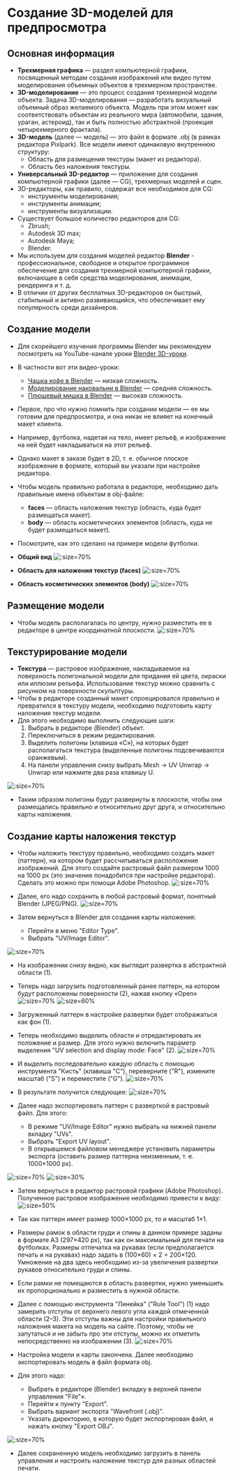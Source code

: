 # Создание 3D-моделей для предпросмотра

## Основная информация
* __Трехмерная графика__ — раздел компьютерной графики, посвященный методам создания изображений или видео путем моделирования объемных объектов в трехмерном пространстве.
* __3D-моделирование__ — это процесс создания трехмерной модели объекта. Задача 3D-моделирования — разработать визуальный объемный образ желаемого объекта. Модель при этом может как соответствовать объектам из реального мира (автомобили, здания, ураган, астероид), так и быть полностью абстрактной (проекция четырехмерного фрактала).
* __3D-модель__ (далее — модель) — это файл в формате .obj (в рамках редактора Pixlpark). Все модели имеют одинаковую внутреннюю структуру:
    + Область для размещения текстуры (макет из редактора).
    + Область без наложения текстуры.
* __Универсальный 3D-редактор__ — приложение для создания компьютерной графики (далее — CG), трехмерных моделей и сцен. 
* 3D-редакторы, как правило, содержат все необходимое для CG:
    + инструменты моделирования;
    + инструменты анимации;
    + инструменты визуализации.
* Существует большое количество редакторов для CG:
    + Zbrush;
    + Autodesk 3D max;
    + Autodesk Maya;
    + Blender.
* Мы используем для создания моделей редактор __Blender__ - профессиональное, свободное и открытое программное обеспечение для создания трехмерной компьютерной графики, включающее в себя средства моделирования, анимации, рендеринга и т. д.
* В отличии от других бесплатных 3D-редакторов он быстрый, стабильный и активно развивающийся, что обеспечивает ему популярность среди дизайнеров.

## Создание модели
* Для скорейшего изучения программы Blender мы рекомендуем посмотреть на YouTube-канале уроки [Blender 3D-уроки](https://www.youtube.com/channel/UCLYrT1051M_6XkbEc5Te8PA).
* В частности вот эти видео-уроки:
    + [Чашка кофе в Blender](https://www.youtube.com/watch?v=DQBk1Uk0Gfk&t=182s) — низкая сложность.
    + [Моделирование наковальни в Blender](https://www.youtube.com/watch?v=IFLUjeiMcbQ) — средняя сложность.
    + [Плюшевый мишка в Blender](https://www.youtube.com/watch?v=HAU-tVTkfUc) — высокая сложность.
* Первое, про что нужно помнить при создании модели — ее мы готовим для предпросмотра, и она никак не влияет на конечный макет клиента.
* Например, футболка, надетая на тело, имеет рельеф, и изображение на ней будет накладываться на этот рельеф.
* Однако макет в заказе будет в 2D, т. е. обычное плоское изображение в формате, который вы указали при настройке редактора.
* Чтобы модель правильно работала в редакторе, необходимо дать правильные имена объектам в obj-файле:
    + __faces__ — область наложения текстур (область, куда будет размещаться макет).
    + __body__ — область косметических элементов (область, куда не будет размещаться макет).
* Посмотрите, как это сделано на примере модели футболки.
* __Общий вид__
![](../_media/design/design13.png ':size=70%')

* __Область для наложения текстур (faces)__
![](../_media/design/design14.png ':size=70%')

* __Область косметических элементов (body)__
![](../_media/design/design15.png ':size=70%')

## Размещение модели
* Чтобы модель располагалась по центру, нужно разместить ее в редакторе в центре координатной плоскости.
![](../_media/design/design16.png ':size=70%')

## Текстурирование модели
* __Текстура__ — растровое изображение, накладываемое на поверхность полигональной модели для придания ей цвета, окраски или иллюзии рельефа. Использование текстур можно сравнить с рисунком на поверхности скульптуры.
* Чтобы в редакторе созданный макет спроецировался правильно и превратился в текстуру модели, необходимо подготовить карту наложения текстур модели.
* Для этого необходимо выполнить следующие шаги:
    1. Выбрать в редакторе (Blender) объект.
    1. Переключиться в режим редактирования.
    1. Выделить полигоны (клавиша «C»), на которых будет располагаться текстура (выделенные полигоны подсвечиваются оранжевым).
    1. На панели управления снизу выбрать Mesh &rarr; UV Unwrap &rarr; Unwrap или нажмите два раза клавишу U.

![](../_media/design/design17.png ':size=70%')
* Таким образом полигоны будут развернуты в плоскости, чтобы они размещались правильно и относительно друг друга, и относительно карты наложения.

## Создание карты наложения текстур
* Чтобы наложить текстуру правильно, необходимо создать макет (паттерн), на котором будет рассчитываться расположение изображений. Для этого создайте растровый файл размером 1000 на 1000 рх (это значение понадобится при настройке редактора). Сделать это можно при помощи Adobe Photoshop.
![](../_media/design/design18.png ':size=70%')

* Далее, его надо сохранить в любой растровый формат, понятный Blender (JPEG/PNG).
![](../_media/design/design19.png ':size=70%')

* Затем вернуться в Blender для создания карты наложения:
    + Перейти в меню "Editor Type".
    + Выбрать "UV/Image Editor".

![](../_media/design/design20.png ':size=70%')

* На изображении снизу видно, как выглядит развертка в абстрактной области (1).
* Теперь надо загрузить подготовленный ранее паттерн, на котором будут расположены поверхности (2), нажав кнопку «Open»
![](../_media/design/design21.png ':size=70%')
![](../_media/design/design22.png ':size=60%')

* Загруженный паттерн в настройке развертки будет отображаться как фон (1).
* Теперь необходимо выделить области и отредактировать их положение и размер. Для этого нужно включить параметр выделения "UV selection and display mode: Face" (2).
![](../_media/design/design23.png ':size=70%')

* И выделить последовательно каждую область с помощью инструмента "Кисть" (клавиша "С"), переверните ("R"), измените масштаб ("S") и переместите ("G").
![](../_media/design/design24.png ':size=70%')

* В результате получится следующее:
![](../_media/design/design25.png ':size=70%')

* Далее надо экспортировать паттерн с разверткой в растровый файл. Для этого:
    + В режиме "UV/Image Editor" нужно выбрать на нижней панели вкладку "UVs".
    + Выбрать "Export UV layout".
    + В открывшемся файловом менеджере установить параметры экспорта (оставить размер паттерна неизменным, т. е. 1000×1000 рх).

![](../_media/design/design26.png ':size=70%')
![](../_media/design/design27.png ':size=30%')

* Затем вернуться в редактор растровой графики (Adobe Photoshop). Полученное растровое изображение необходимо привести к виду:
![](../_media/design/design28.png ':size=50%')

* Так как паттерн имеет размер 1000×1000 px, то и масштаб 1×1.
* Размеры рамок в области груди и спины в данном примере заданы в формате А3 (297×420 рх), так как он максимальный для печати на футболках. Размеры отпечатка на рукавах (если предполагается печать и на рукавах) надо задать в (100×60) × 2 = 200×120. Умножение на два здесь необходимо из-за увеличения развертки рукавов относительно груди и спины.
* Если рамки не помещаются в область развертки, нужно уменьшить их пропорционально и разместить в нужной области.
* Далее с помощью инструмента "Линейка" ("Rule Tool") (1) надо замерить отступы от верхнего левого угла каждой отмеченной области (2–3). Эти отступы важны для настройки правильного наложения макета на модель на сайте. Поэтому, чтобы не запутаться и не забыть про эти отступы, можно их отметить непосредственно на изображении (3).
![](../_media/design/design29.png ':size=70%')

* Настройка модели и карты закончена. Далее необходимо экспортировать модель в файл формата obj.
* Для этого надо:
    + Выбрать в редакторе (Blender) вкладку в верхней панели управления "File"».
    + Перейти к пункту "Export".
    + Выбрать вариант экспорта "Wavefront (.obj)".
    + Указать директорию, в которую будет экспортирован файл, и нажать кнопку "Export OBJ".

![](../_media/design/design30.png ':size=70%')
* Далее сохраненную модель необходимо загрузить в панель управления и настроить наложение текстур для разных областей печати.